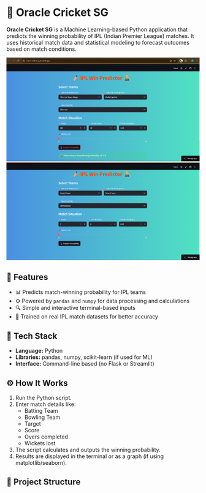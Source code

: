 # 🏏 Oracle Cricket SG

**Oracle Cricket SG** is a Machine Learning-based Python application that predicts the winning probability of IPL (Indian Premier League) matches. It uses historical match data and statistical modeling to forecast outcomes based on match conditions.

![Prediction Output](images/Predicting%20the%20scores.png)
![UI Overview](images/Ui%20predictor.png)

## 🚀 Features

- 📊 Predicts match-winning probability for IPL teams
- ⚙️ Powered by `pandas` and `numpy` for data processing and calculations
- 🔍 Simple and interactive terminal-based inputs
- 🧠 Trained on real IPL match datasets for better accuracy

## 🧠 Tech Stack

- **Language:** Python
- **Libraries:** pandas, numpy, scikit-learn (if used for ML)
- **Interface:** Command-line based (no Flask or Streamlit)

## ⚙️ How It Works

1. Run the Python script.
2. Enter match details like:
   - Batting Team
   - Bowling Team
   - Target
   - Score
   - Overs completed
   - Wickets lost
3. The script calculates and outputs the winning probability.
4. Results are displayed in the terminal or as a graph (if using matplotlib/seaborn).

## 📁 Project Structure


